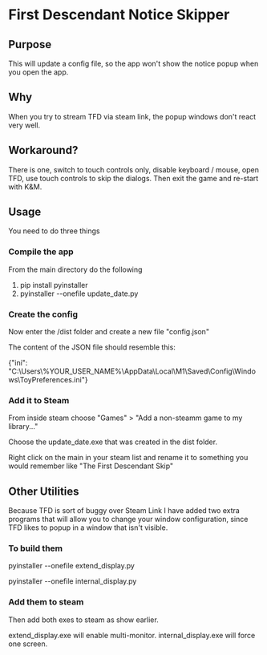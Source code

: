 # First Descendant Notice Skipper

## Purpose

This will update a config file, so the app won't show the notice popup when you open the app.

## Why

When you try to stream TFD via steam link, the popup windows don't react very well.

## Workaround?

There is one, switch to touch controls only, disable keyboard / mouse, open TFD, use touch controls to skip the dialogs.  Then exit the game and re-start with K&M.

## Usage

You need to do three things

### Compile the app

From the main directory do the following

1. pip install pyinstaller
2. pyinstaller --onefile update_date.py

### Create the config

Now enter the /dist folder and create a new file "config.json"

The content of the JSON file should resemble this:

{"ini": "C:\\Users\\%YOUR_USER_NAME%\\AppData\\Local\\M1\\Saved\\Config\\Windows\\ToyPreferences.ini"}

### Add it to Steam

From inside steam choose "Games" > "Add a non-steamm game to my library..."

Choose the update_date.exe that was created in the dist folder.

Right click on the main in your steam list and rename it to something you would remember like "The First Descendant Skip"

## Other Utilities

Because TFD is sort of buggy over Steam Link I have added two extra programs that will
allow you to change your window configuration, since TFD likes to popup in a window that isn't visible.

### To build them

pyinstaller --onefile extend_display.py

pyinstaller --onefile internal_display.py

### Add them to steam

Then add both exes to steam as show earlier.

extend_display.exe will enable multi-monitor.
internal_display.exe will force one screen.